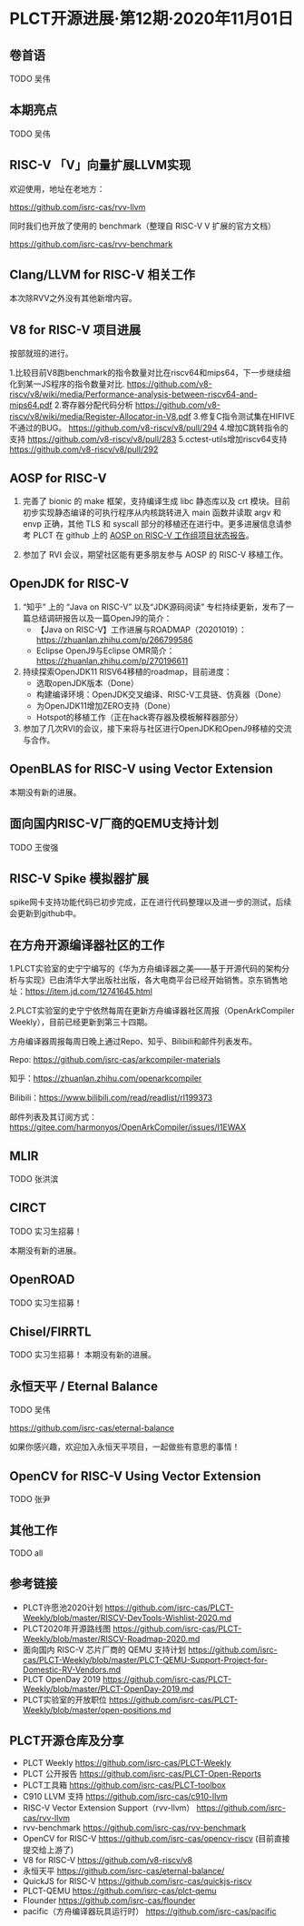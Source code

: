 # PLCT开源进展·第12期·2020年11月01日
 
## 卷首语

TODO 吴伟

## 本期亮点

TODO 吴伟

## RISC-V 「V」向量扩展LLVM实现

欢迎使用，地址在老地方：

https://github.com/isrc-cas/rvv-llvm

同时我们也开放了使用的 benchmark（整理自 RISC-V V 扩展的官方文档）

https://github.com/isrc-cas/rvv-benchmark

## Clang/LLVM for RISC-V 相关工作

本次除RVV之外没有其他新增内容。

## V8 for RISC-V 项目进展

按部就班的进行。

1.比较目前V8跑benchmark的指令数量对比在riscv64和mips64，下一步继续细化到某一JS程序的指令数量对比.
   https://github.com/v8-riscv/v8/wiki/media/Performance-analysis-between-riscv64-and-mips64.pdf
2.寄存器分配代码分析
   https://github.com/v8-riscv/v8/wiki/media/Register-Allocator-in-V8.pdf 
3.修复C指令测试集在HIFIVE不通过的BUG。
   https://github.com/v8-riscv/v8/pull/294
4.增加C跳转指令的支持
   https://github.com/v8-riscv/v8/pull/283
5.cctest-utils增加riscv64支持
   https://github.com/v8-riscv/v8/pull/292

## AOSP for RISC-V

1. 完善了 bionic 的 make 框架，支持编译生成 libc 静态库以及 crt 模块。目前初步实现静态编译的可执行程序从内核跳转进入 main 函数并读取 argv 和 envp 正确，其他 TLS 和 syscall 部分的移植还在进行中。更多进展信息请参考 PLCT 在 github 上的 [AOSP on RISC-V 工作组项目状态报告](https://github.com/aosp-riscv/working-group/blob/master/README_zh.md)。

2. 参加了 RVI 会议，期望社区能有更多朋友参与 AOSP 的 RISC-V 移植工作。

## OpenJDK for RISC-V

1. “知乎” 上的 “Java on RISC-V” 以及“JDK源码阅读” 专栏持续更新，发布了一篇总结调研报告以及一篇OpenJ9的简介：
   - 【Java on RISC-V】工作进展与ROADMAP（20201019）：https://zhuanlan.zhihu.com/p/266799586
   - Eclipse OpenJ9与Eclipse OMR简介：https://zhuanlan.zhihu.com/p/270196611
2. 持续探索OpenJDK11 RISV64移植的roadmap，目前进度：
   - 选取openJDK版本（Done）
   - 构建编译环境：OpenJDK交叉编译、RISC-V工具链、仿真器（Done）
   - 为OpenJDK11增加ZERO支持（Done）
   - Hotspot的移植工作（正在hack寄存器及模板解释器部分）
3. 参加了几次RVI的会议，接下来将与社区进行OpenJDK和OpenJ9移植的交流与合作。

## OpenBLAS for RISC-V using Vector Extension

本期没有新的进展。

## 面向国内RISC-V厂商的QEMU支持计划

TODO 王俊强

## RISC-V Spike 模拟器扩展

spike网卡支持功能代码已初步完成，正在进行代码整理以及进一步的测试，后续会更新到github中。

## 在方舟开源编译器社区的工作

1.PLCT实验室的史宁宁编写的《华为方舟编译器之美——基于开源代码的架构分析与实现》已由清华大学出版社出版，各大电商平台已经开始销售。京东销售地址：https://item.jd.com/12741645.html

2.PLCT实验室的史宁宁依然每周在更新方舟编译器社区周报（OpenArkCompiler Weekly），目前已经更新到第三十四期。

  方舟编译器周报每周日晚上通过Repo、知乎、Bilibili和邮件列表发布。

  Repo: https://github.com/isrc-cas/arkcompiler-materials

  知乎：https://zhuanlan.zhihu.com/openarkcompiler

  Bilibili：https://www.bilibili.com/read/readlist/rl199373

  邮件列表及其订阅方式：https://gitee.com/harmonyos/OpenArkCompiler/issues/I1EWAX

## MLIR

TODO 张洪滨

## CIRCT

TODO 实习生招募！

本期没有新的进展。

## OpenROAD

TODO 实习生招募！

## Chisel/FIRRTL

TODO 实习生招募！
本期没有新的进展。

## 永恒天平 / Eternal Balance

TODO 吴伟

https://github.com/isrc-cas/eternal-balance

如果你感兴趣，欢迎加入永恒天平项目，一起做些有意思的事情！

## OpenCV for RISC-V Using Vector Extension

TODO 张尹

## 其他工作

TODO all

## 参考链接

- PLCT许愿池2020计划 https://github.com/isrc-cas/PLCT-Weekly/blob/master/RISCV-DevTools-Wishlist-2020.md
- PLCT2020年开源路线图 https://github.com/isrc-cas/PLCT-Weekly/blob/master/RISCV-Roadmap-2020.md
- 面向国内 RISC-V 芯片厂商的 QEMU 支持计划 https://github.com/isrc-cas/PLCT-Weekly/blob/master/PLCT-QEMU-Support-Project-for-Domestic-RV-Vendors.md
- PLCT OpenDay 2019 https://github.com/isrc-cas/PLCT-Weekly/blob/master/PLCT-OpenDay-2019.md
- PLCT实验室的开放职位 https://github.com/isrc-cas/PLCT-Weekly/blob/master/open-positions.md

## PLCT开源仓库及分享

- PLCT Weekly https://github.com/isrc-cas/PLCT-Weekly
- PLCT 公开报告 https://github.com/isrc-cas/PLCT-Open-Reports
- PLCT工具箱 https://github.com/isrc-cas/PLCT-toolbox
- C910 LLVM 支持 https://github.com/isrc-cas/c910-llvm
- RISC-V Vector Extension Support（rvv-llvm） https://github.com/isrc-cas/rvv-llvm
- rvv-benchmark https://github.com/isrc-cas/rvv-benchmark
- OpenCV for RISC-V https://github.com/isrc-cas/opencv-riscv (目前直接提交给上游了)
- V8 for RISC-V https://github.com/v8-riscv/v8
- 永恒天平 https://github.com/isrc-cas/eternal-balance/
- QuickJS for RISC-V https://github.com/isrc-cas/quickjs-riscv
- PLCT-QEMU https://github.com/isrc-cas/plct-qemu
- Flounder https://github.com/isrc-cas/flounder
- pacific（方舟编译器玩具运行时） https://github.com/isrc-cas/pacific
